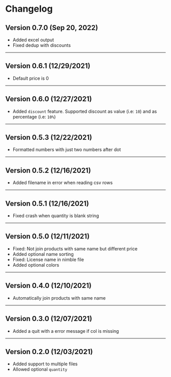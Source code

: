 # Changelog

## Version 0.7.0 (Sep 20, 2022)

- Added excel output
- Fixed dedup with discounts

---

## Version 0.6.1 (12/29/2021)

- Default price is 0

---

## Version 0.6.0 (12/27/2021)

- Added `discount` feature. Supported discount as value (i.e: `10`) and as percentage (i.e: `10%`)

---

## Version 0.5.3 (12/22/2021)

- Formatted numbers with just two numbers after dot

---

## Version 0.5.2 (12/16/2021)

- Added filename in error when reading csv rows

---

## Version 0.5.1 (12/16/2021)

- Fixed crash when quantity is blank string

---

## Version 0.5.0 (12/11/2021)

- Fixed: Not join products with same name but different price
- Added optional name sorting
- Fixed: License name in nimble file
- Added optional colors

---

## Version 0.4.0 (12/10/2021)

- Automatically join products with same name

---

## Version 0.3.0 (12/07/2021)

- Added a quit with a error message if col is missing

---

## Version 0.2.0 (12/03/2021)

- Added support to multiple files
- Allowed optional `quantity`

